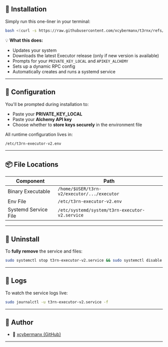 

## 🚀 Installation

Simply run this one-liner in your terminal:

```bash
bash <(curl -s https://raw.githubusercontent.com/xcybermanx/t3rnx/refs/heads/main/runit.sh)
```

💡 **What this does:**

- Updates your system
- Downloads the latest Executor release (only if new version is available)
- Prompts for your `PRIVATE_KEY_LOCAL` and `APIKEY_ALCHEMY`
- Sets up a dynamic RPC config
- Automatically creates and runs a systemd service

---

## 🔧 Configuration

You'll be prompted during installation to:

- Paste your **PRIVATE_KEY_LOCAL**
- Paste your **Alchemy API key**
- Choose whether to **store keys securely** in the environment file

All runtime configuration lives in:

```bash
/etc/t3rn-executor-v2.env
```

---

## 📦 File Locations

| Component             | Path                                      |
|----------------------|-------------------------------------------|
| Binary Executable     | `/home/$USER/t3rn-v2/executor/.../executor` |
| Env File              | `/etc/t3rn-executor-v2.env`              |
| Systemd Service File  | `/etc/systemd/system/t3rn-executor-v2.service` |

---

## 🧼 Uninstall

To **fully remove** the service and files:

```bash
sudo systemctl stop t3rn-executor-v2.service && sudo systemctl disable t3rn-executor-v2.service && sudo rm /etc/systemd/system/t3rn-executor-v2.service && sudo rm -rf /home/$USER/t3rn-v2 && sudo systemctl daemon-reload
```

---

## 📄 Logs

To watch the service logs live:

```bash
sudo journalctl -u t3rn-executor-v2.service -f
```

---

## 🧠 Author

- 🔗 [xcybermanx (GitHub)](https://github.com/xcybermanx)

---
